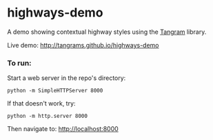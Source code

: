 # highways-demo

A demo showing contextual highway styles using the [Tangram](http://github.com/tangrams/tangram) library.

Live demo: http://tangrams.github.io/highways-demo

### To run:

Start a web server in the repo's directory:

    python -m SimpleHTTPServer 8000
    
If that doesn't work, try:

    python -m http.server 8000
    
Then navigate to: [http://localhost:8000](http://localhost:8000)
